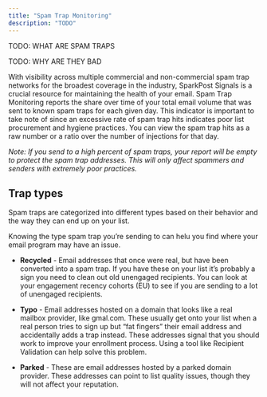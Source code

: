 ```yaml
---
title: "Spam Trap Monitoring"
description: "TODO"
---
```


TODO: WHAT ARE SPAM TRAPS

TODO: WHY ARE THEY BAD

With visibility across multiple commercial and non-commercial spam trap networks for the broadest coverage in the industry, SparkPost Signals is a crucial resource for maintaining the health of your email. Spam Trap Monitoring reports the share over time of your total email volume that was sent to known spam traps for each given day. This indicator is important to take note of since an excessive rate of spam trap hits indicates poor list procurement and hygiene practices. You can view the spam trap hits as a raw number or a ratio over the number of injections for that day.

_*Note:* If you send to a high percent of spam traps, your report will be empty to protect the spam trap addresses. This will only affect spammers and senders with extremely poor practices._

## Trap types

Spam traps are categorized into different types based on their behavior and the way they can end up on your list.

Knowing the type spam trap you’re sending to can helu you find where your email program may have an issue.

* **Recycled** - Email addresses that once were real, but have been converted into a spam trap. If you have these on your list it’s probably a sign you need to clean out old unengaged recipients. You can look at your engagement recency cohorts (EU) to see if you are sending to a lot of unengaged recipients.
* **Typo** - Email addresses hosted on a domain that looks like a real mailbox provider, like gmal.com. These usually get onto your list when a real person tries to sign up but “fat fingers” their email address and accidentally adds a trap instead. These addresses signal that you should work to improve your enrollment process. Using a tool like Recipient Validation can help solve this problem.

* **Parked** - These are email addresses hosted by a parked domain provider. These addresses can point to list quality issues, though they will not affect your reputation.